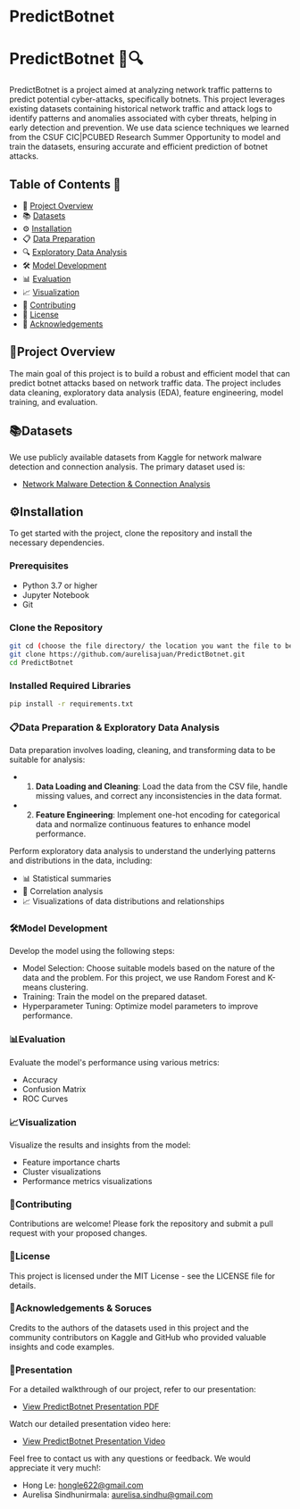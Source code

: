 # PredictBotnet

# PredictBotnet 📡🔍

PredictBotnet is a project aimed at analyzing network traffic patterns to predict potential cyber-attacks, specifically botnets. This project leverages existing datasets containing historical network traffic and attack logs to identify patterns and anomalies associated with cyber threats, helping in early detection and prevention. We use data science techniques we learned from the CSUF CIC|PCUBED Research Summer Opportunity to model and train the datasets, ensuring accurate and efficient prediction of botnet attacks.

## Table of Contents 📑 

- 📜 [Project Overview](#project-overview)
- 📚 [Datasets](#datasets)
- ⚙️ [Installation](#installation)
- 📋 [Data Preparation](#data-preparation)
- 🔍 [Exploratory Data Analysis](#exploratory-data-analysis)
- 🛠️ [Model Development](#model-development)
- 📊 [Evaluation](#evaluation)
- 📈 [Visualization](#visualization)
- 🤝 [Contributing](#contributing)
- 📝 [License](#license)
- 🙏 [Acknowledgements](#acknowledgements)

## 📜Project Overview

The main goal of this project is to build a robust and efficient model that can predict botnet attacks based on network traffic data. The project includes data cleaning, exploratory data analysis (EDA), feature engineering, model training, and evaluation.

## 📚Datasets

We use publicly available datasets from Kaggle for network malware detection and connection analysis. The primary dataset used is:

- [Network Malware Detection & Connection Analysis](https://www.kaggle.com/datasets/agungpambudi/network-malware-detection-connection-analysis/versions/1?select=CTU-IoT-Malware-Capture-1-1conn.log.labeled.csv)

## ⚙️Installation

To get started with the project, clone the repository and install the necessary dependencies.

### Prerequisites

- Python 3.7 or higher
- Jupyter Notebook
- Git

### Clone the Repository

```bash
git cd (choose the file directory/ the location you want the file to be downloaded to) 
git clone https://github.com/aurelisajuan/PredictBotnet.git
cd PredictBotnet
```

### Installed Required Libraries

```bash
pip install -r requirements.txt
```

### 📋Data Preparation & Exploratory Data Analysis

Data preparation involves loading, cleaning, and transforming data to be suitable for analysis:

- 1. **Data Loading and Cleaning**: Load the data from the CSV file, handle missing values, and correct any inconsistencies in the data format.
- 2. **Feature Engineering**: Implement one-hot encoding for categorical data and normalize continuous features to enhance model performance.

Perform exploratory data analysis to understand the underlying patterns and distributions in the data, including:

- 📊 Statistical summaries
- 🔗 Correlation analysis
- 📈 Visualizations of data distributions and relationships

### 🛠️Model Development

Develop the model using the following steps:

- Model Selection: Choose suitable models based on the nature of the data and the problem. For this project, we use Random Forest and K-means clustering.
- Training: Train the model on the prepared dataset.
- Hyperparameter Tuning: Optimize model parameters to improve performance.

### 📊Evaluation 

Evaluate the model's performance using various metrics:

- Accuracy
- Confusion Matrix
- ROC Curves

### 📈Visualization

Visualize the results and insights from the model:

- Feature importance charts
- Cluster visualizations
- Performance metrics visualizations

### 🤝Contributing

Contributions are welcome! Please fork the repository and submit a pull request with your proposed changes.

### 📝License

This project is licensed under the MIT License - see the LICENSE file for details.

### 🙏Acknowledgements & Soruces

Credits to the authors of the datasets used in this project and the community contributors on Kaggle and GitHub who provided valuable insights and code examples.

### 🎥Presentation

For a detailed walkthrough of our project, refer to our presentation:
- [View PredictBotnet Presentation PDF](https://www.canva.com/design/DAGJYnUY8kI/qYSKUti5MHV20biZoQgkng/edit?utm_content=DAGJYnUY8kI&utm_campaign=designshare&utm_medium=link2&utm_source=sharebutton)

Watch our detailed presentation video here:
- [View PredictBotnet Presentation Video](https://drive.google.com/file/d/1OU-frPNHSUC5GztMeiAg9EtsXRDy_eDe/view)

Feel free to contact us with any questions or feedback. We would appreciate it very much!:

- Hong Le: hongle622@gmail.com
- Aurelisa Sindhunirmala: aurelisa.sindhu@gmail.com

